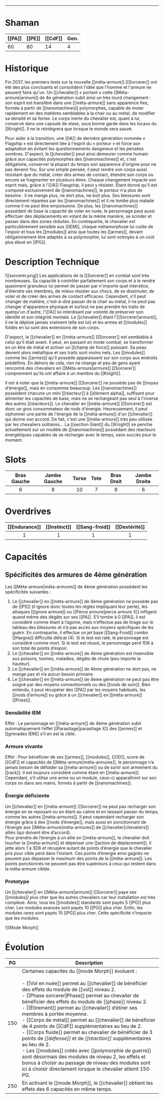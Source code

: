 
___
# Shaman

| [[PA]] | [[PE]] | [[CdF]] | Gen. |
| ------ | ------ | ------- | ---- |
| 60     | 80     | 14      | 4    |
# Historique

Fin 2037, les premiers tests sur la nouvelle [[méta-armure]] [[Sorcerer]] ont été des plus concluants et consolident l'idée que l'homme et l'armure ne peuvent faire qu'un. Un [[chevalier]] « portant » cette [[Méta-armure|armure]] de 4e génération subit ainsi un très lourd changement : son esprit est transféré dans une [[méta-armure]] sans apparence fixe, formée à partir de [[nanomachines]] polymorphes, capable de muter rapidement en des matières semblables à la chair ou au métal, de modifier sa densité et sa forme. Le corps inerte du chevalier est, quant à lui, conservé dans une capsule de stase, sous bonne garde dans les locaux du [[Knight]]. Il ne le réintégrera que lorsque le monde sera sauvé.

Pour aider à la transition, une [[IA]] de dernière génération nommée « Flagship » est directement liée à l'esprit du « porteur » et force son adaptation en évitant les questionnements dangereux et les pensées sombres. D'aspect, le [[chevalier]] peut ainsi demeurer comme humain grâce aux capacités polymorphes des [[nanomachines]] et, c'est obligatoire, conserver la plupart du temps son apparence d'origine pour ne pas devenir fou. Sur une simple pensée, il peut rendre son corps aussi résistant que du métal, créer des armes de contact, étendre son corps ou encore se fragmenter en plusieurs êtres. Chaque changement impacte son esprit mais, grâce à l'[[IA]] Flasgship, il peut y résister. Étant donné qu'il est composé exclusivement de [[nanomachines]], le porteur n'a plus de besoins : il ne mange plus, ne dort plus, ne boit plus. Ses blessures sont directement réparées par les [[nanomachines]] et il ne tombe plus malade comme il ne peut être empoisonné. De plus, les [[nanomachines]] possédant de base la capacité de voler en nuée, le personnage peut aussi effectuer des déplacements en volant de la même manière, se scinder et passer dans des zones réduites. En contrepartie, le chevalier est particulièrement sensible aux [[IEM]], chaque métamorphose lui coûte de l'espoir et tous les [[modules]] ainsi que toutes les [[armes]], devant obligatoirement être adaptés à sa polymorphie, lui sont octroyés à un coût plus élevé en [[PG]].

# Description Technique
![[sorcerer.png]]
Les applications de la [[Sorcerer]] en combat sont très nombreuses. Sa capacité à contrôler parfaitement son corps et à le rendre quasiment granuleux lui permet de passer par n'importe quel interstice, d'étendre ses membres, de mieux résister aux chocs, de se dissimuler, de voler et de créer des armes de contact efficaces. Cependant, s'il peut changer de matière, c'est-à-dire passer de la chair au métal, il ne peut pas changer d'apparence physique et surtout ne pas prendre les traits de quelqu'un d'autre, l'[[IA]] lui interdisant par volonté de préserver son identité et son intégrité mentale. Le [[chevalier]] étant l'[[Sorcerer|armure]], il ne la déploie jamais vraiment (elle est lui) et les armes et [[modules]] foldés en lui sont des extensions de son corps.

D'aspect, le [[chevalier]] en [[méta-armure]] [[Sorcerer]] est semblable à celui qu'il était avant. Il peut, en passant en mode combat, se transformer en un être de métal et activer un [[champ de force]] puissant. Sa peau devient alors métallique et ses traits sont moins nets. Les [[modules]] comme les [[armes]] qu'il possède apparaissent sur son corps aux endroits prédéfinis. En dehors de cela, rien ne change et peu de gens ayant rencontré des chevaliers en [[Méta-armure|armure]] [[Sorcerer]] comprennent qu'ils ont affaire à un membre du [[Knight]].

Il est à noter que la [[méta-armure]] [[Sorcerer]] ne possède pas de [[noyau d'énergie]], mais en consomme beaucoup. Les [[nanomachines]] possèdent chacune un mini [[réacteur]] à [[élément alpha]], suffisant pour alimenter les capacités de base, mais ne se rechargeant pas seul à l'inverse des autres [[réacteurs]]. Le chevalier en [[méta-armure]] [[Sorcerer]] est donc un gros consommateur de nods d'énergie. Heureusement, il peut siphonner une partie de l'énergie de la [[méta-armure]] d'un [[chevalier]] qui donne son accord. De fait, c'est une [[méta-armure]] très peu utilisée par les chevaliers solitaires... La [[section Giant]] du [[Knight]] se penche actuellement sur un modèle de [[nanomachines]] possédant des réacteurs énergétiques capables de se recharger avec le temps, sans succès pour le moment.
# Slots

| Bras Gauche | Jambe Gauche | Torse | Tete | Bras Droit | Jambe Droite |
| :---------: | :----------: | :---: | :--: | :--------: | :----------: |
|      6      |      8       |  10   |  7   |     8      |      6       |
# Overdrives

| [[Endurance]] | [[Instinct]] | [[Sang-froid]] | [[Dextérité]] |
| :-----------: | :----------: | :------------: | :-----------: |
|       1       |      1       |       1        |       1       |
# Capacités

## Spécificités des armures de 4ème génération

Les [[Méta-armure|méta-armures]] de 4ème génération possèdent les spécificités suivantes :

1. Le [[chevalier]] en [[méta-armure]] de 4ème génération ne possède pas de [[PS]] (il ignore donc toutes les règles impliquant leur perte), les attaques [[ignore armure]] ou [[Perce armure|perce armure X]] infligent quand même des dégâts sur ses [[PA]]. S’il tombe à 0 [[PA]], il est considéré comme étant à l’agonie, mais n’effectue pas de tirage sur le tableau des blessures et n’a pas accès aux moyens spécifiques de les guérir. En contrepartie, il effectue un jet base [[Sang-Froid]] combo [[Hargne]] difficulté délicat (4). Si le test est raté, le personnage est considéré comme mort. Si le test est réussi, le personnage perd 1D6 à son total de points d’espoir.
2. Le [[chevalier]] en [[méta-armure]] de 4ème génération est insensible aux poisons, toxines, maladies, dégâts de chute (peu importe la hauteur).
3. Le [[chevalier]] en [[méta-armure]] de 4ème génération ne dort pas, ne mange pas et n’a aucun besoin primaire.
4. Le [[chevalier]] en [[méta-armure]] de 4ème génération ne peut pas être soigné par des moyens conventionnels ou des [[nods de soin]]. Bien entendu, il peut récupérer des [[PA]] par les moyens habituels, les [[nods d’armure]] ou grâce à un [[chevalier]] en [[méta-armure]] [[Priest]].

### Sensibilité IEM

Effet : Le personnage en [[méta-armure]] de 4ème génération subit automatiquement l’effet [[Parasitage|parasitage X]] des [[armes]] et [[grenades IEM]] s’il en est la cible.

### Armure vivante

Effet : Pour bénéficier de ses [[armes]], [[modules]], [[OD]], score de [[CdF]] et capacités de [[Méta-armure|méta-armures]], le personnage n’a jamais besoin de défolder sa [[méta-armure]] ou de sortir son armement du [[rack]]. Il est toujours considéré comme étant en [[méta-armure]]. Cependant, s’il utilise une arme ou un module, ceux-ci apparaîtront sur son corps ou dans ses mains, formés à partir de [[nanomachines]].

### Énergie déficiente

Un [[chevalier]] en [[méta-armure]] [[Sorcerer]] ne peut pas recharger son énergie en se reposant ou en étant au calme et en laissant passer du temps, comme les autres [[méta-armures]]. Il peut cependant recharger son énergie grâce à des [[nods d’énergie]], mais aussi en ponctionnant de l’énergie aux [[Méta-armure|méta-armures]] de [[chevalier|chevaliers]] alliés (qui doivent être d’accord).  
Pour prendre de l’énergie à un allié en [[méta-armure]], le chevalier doit toucher la [[méta-armure]] et dépenser une [[action de déplacement]]. Il jette alors 1 à 3D6 et récupère autant de points d’énergie que le chevalier pris pour cible perd dans l’instant. Ces points d’énergie ainsi gagnés ne peuvent pas dépasser le maximum des points de la [[méta-armure]]. Les points ponctionnés ne peuvent pas être supérieurs à ceux qui restent dans la méta-armure ciblée.

### Prototype

Un [[chevalier]] en [[Méta-armure|armure]] [[Sorcerer]] paye ses [[modules]] plus cher que les autres chevaliers car leur installation est très complexe. Ainsi, tous les [[modules]] standards sont payés 5 [[PG]] plus cher. Les modules avancés sont payés 10 [[PG]] plus cher. Enfin, les modules rares sont payés 15 [[PG]] plus cher. Cette spécificité n’impacte que les modules.


![[Mode Morph]]

# Évolution

| PG  | Description                                                                                                                                                                                                                                                                                                                                                                                                                                                                                                                                                                                                                                                                                                                                                                                                                                              |
| :-: | -------------------------------------------------------------------------------------------------------------------------------------------------------------------------------------------------------------------------------------------------------------------------------------------------------------------------------------------------------------------------------------------------------------------------------------------------------------------------------------------------------------------------------------------------------------------------------------------------------------------------------------------------------------------------------------------------------------------------------------------------------------------------------------------------------------------------------------------------------- |
| 150 | Certaines capacités du [[mode Morph]] évoluent :<br><br>- [[Vol en nuée]] permet au [[chevalier]] de bénéficier des effets du module de [[vol]] niveau 2.<br>- [[Phase sorcerer\|Phase]] permet au chevalier de bénéficier des effets du module de [[phase]] niveau 2.<br>- [[Étirement]] permet au [[chevalier]] d’étirer ses membres à portée moyenne.<br>- [[Corps de métal]] permet au [[chevalier]] de bénéficier de 4 points de [[CdF]] supplémentaires au lieu de 2.<br>- [[Corps fluide]] permet au chevalier de bénéficier de 3 points de _[[défense]]_ et de _[[réaction]]_ supplémentaires au lieu de 2.<br>- Les [[modules]] créés avec [[polymorphie de guerre]] sont désormais des modules de niveau 2, les effets et bonus à choisir au passage de niveau des modules sont ici à choisir directement lorsque le chevalier atteint 150 PG. |
| 250 | En activant le [[mode Morph]], le [[chevalier]] obtient les effets des 6 capacités en même temps.                                                                                                                                                                                                                                                                                                                                                                                                                                                                                                                                                                                                                                                                                                                                                        |
